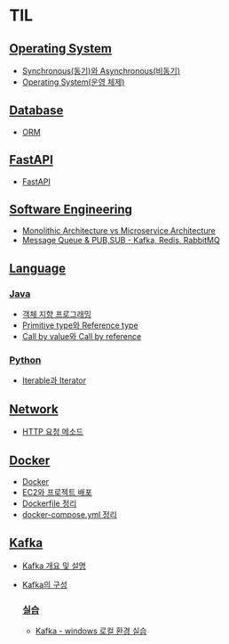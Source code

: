 # TIL



## [Operating System](https://github.com/Dayoung1014/TIL/tree/main/Operating%20System)

- [Synchronous(동기)와 Asynchronous(비동기)](https://github.com/Dayoung1014/TIL/blob/main/Operating%20System/Synchronous(동기)와%20Asynchronous(비동기).md)
- [Operating System(운영 체제)](https://github.com/Dayoung1014/TIL/blob/main/Operating%20System/Operating%20System(운영%20체제).md)

## [Database](https://github.com/Dayoung1014/TIL/tree/main/Database)

- [ORM](https://github.com/Dayoung1014/TIL/blob/main/Database/ORM.md)

## [FastAPI](https://github.com/Dayoung1014/TIL/tree/main/FastAPI)

- [FastAPI](https://github.com/Dayoung1014/TIL/blob/main/FastAPI/FastAPI.md)

## [Software Engineering](https://github.com/Dayoung1014/TIL/tree/main/Software%20Engineering)

- [Monolithic Architecture vs Microservice Architecture](https://github.com/Dayoung1014/TIL/blob/main/Software%20Engineering/Monolithic%20Architecture%20vs%20Microservice%20Architecture.md)
- [Message Queue & PUB,SUB - Kafka, Redis, RabbitMQ](https://github.com/Dayoung1014/TIL/blob/main/Software%20Engineering/Message%20Queue%20&%20PUB,SUB%20-%20Kafka,%20Redis,%20RabbitMQ.md)

## [Language](https://github.com/Dayoung1014/TIL/tree/main/Language)


  ### [Java](https://github.com/Dayoung1014/TIL/tree/main/Language/Java)

  - [객체 지향 프로그래밍](https://github.com/Dayoung1014/TIL/blob/main/Language/Java/객체%20지향%20프로그래밍.md)
  - [Primitive type와 Reference type](https://github.com/Dayoung1014/TIL/blob/main/Language/Java/Primitive%20type와%20Reference%20type.md)
  - [Call by value와 Call by reference](https://github.com/Dayoung1014/TIL/blob/main/Language/Java/Call%20by%20value와%20Call%20by%20reference.md)

  ### [Python](https://github.com/Dayoung1014/TIL/tree/main/Language/Python)

  - [Iterable과 Iterator](https://github.com/Dayoung1014/TIL/blob/main/Language/Python/Iterable과%20Iterator.md)

## [Network](https://github.com/Dayoung1014/TIL/tree/main/Network)

- [HTTP 요청 메소드](https://github.com/Dayoung1014/TIL/blob/main/Network/HTTP%20요청%20메소드.md)

## [Docker](https://github.com/Dayoung1014/TIL/tree/main/Docker)

- [Docker](https://github.com/Dayoung1014/TIL/blob/main/Docker/Docker.md)
- [EC2와 프로젝트 배포](https://github.com/Dayoung1014/TIL/blob/main/Docker/EC2와%20프로젝트%20배포.md)
- [Dockerfile 정리](https://github.com/Dayoung1014/TIL/blob/main/Docker/Dockerfile%20정리.md)
- [docker-compose.yml 정리](https://github.com/Dayoung1014/TIL/blob/main/Docker/docker-compose.yml%20정리.md)

## [Kafka](https://github.com/Dayoung1014/TIL/tree/main/Kafka)

- [Kafka 개요 및 설명](https://github.com/Dayoung1014/TIL/blob/main/Kafka/Kafka%20개요%20및%20설명.md)
- [Kafka의 구성](https://github.com/Dayoung1014/TIL/blob/main/Kafka/Kafka의%20구성.md)

  ### [실습](https://github.com/Dayoung1014/TIL/tree/main/Kafka/실습)

  - [Kafka - windows 로컬 환경 실습](https://github.com/Dayoung1014/TIL/blob/main/Kafka/실습/Kafka%20-%20windows%20로컬%20환경%20실습.md)
